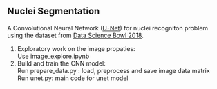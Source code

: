 ## Nuclei Segmentation
A Convolutional Neural Network (<a href="https://arxiv.org/abs/1505.04597">U-Net</a>) for nuclei recogniton problem using the dataset from <a href="https://www.kaggle.com/c/data-science-bowl-2018">Data Science Bowl 2018</a>.

1. Exploratory work on the image propaties: 
<br/>Use image_explore.ipynb
2. Build and train the CNN model: 
<br/>Run prepare_data.py : load, preprocess and save image data matrix
<br/>Run unet.py: main code for unet model
